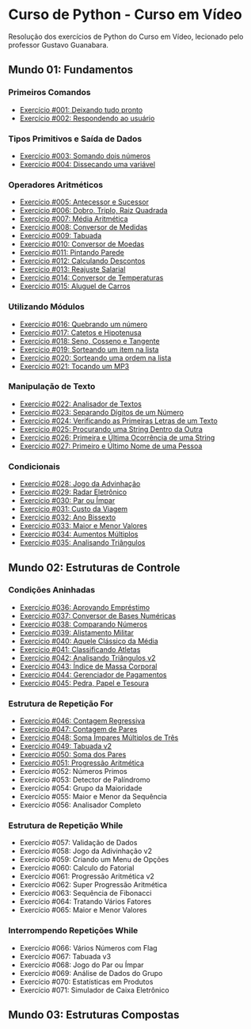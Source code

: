 # Curso de Python - Curso em Vídeo

Resolução dos exercícios de Python do Curso em Vídeo, lecionado pelo professor Gustavo Guanabara.

## Mundo 01: Fundamentos

### Primeiros Comandos

* [Exercício #001: Deixando tudo pronto](https://github.com/hyrtx/python-curso-em-video/blob/main/mundo_1/ex001.py)
* [Exercício #002: Respondendo ao usuário](https://github.com/hyrtx/python-curso-em-video/blob/main/mundo_1/ex002.py)

### Tipos Primitivos e Saída de Dados

* [Exercício #003: Somando dois números](https://github.com/hyrtx/python-curso-em-video/blob/main/mundo_1/ex003.py)
* [Exercício #004: Dissecando uma variável](https://github.com/hyrtx/python-curso-em-video/blob/main/mundo_1/ex004.py)

### Operadores Aritméticos

* [Exercício #005: Antecessor e Sucessor](https://github.com/hyrtx/python-curso-em-video/blob/main/mundo_1/ex005.py)
* [Exercício #006: Dobro, Triplo, Raiz Quadrada](https://github.com/hyrtx/python-curso-em-video/blob/main/mundo_1/ex006.py)
* [Exercício #007: Média Aritmética](https://github.com/hyrtx/python-curso-em-video/blob/main/mundo_1/ex007.py)
* [Exercício #008: Conversor de Medidas](https://github.com/hyrtx/python-curso-em-video/blob/main/mundo_1/ex008.py)
* [Exercício #009: Tabuada](https://github.com/hyrtx/python-curso-em-video/blob/main/mundo_1/ex009.py)
* [Exercício #010: Conversor de Moedas](https://github.com/hyrtx/python-curso-em-video/blob/main/mundo_1/ex010.py)
* [Exercício #011: Pintando Parede](https://github.com/hyrtx/python-curso-em-video/blob/main/mundo_1/ex011.py)
* [Exercício #012: Calculando Descontos](https://github.com/hyrtx/python-curso-em-video/blob/main/mundo_1/ex012.py)
* [Exercício #013: Reajuste Salarial](https://github.com/hyrtx/python-curso-em-video/blob/main/mundo_1/ex013.py)
* [Exercício #014: Conversor de Temperaturas](https://github.com/hyrtx/python-curso-em-video/blob/main/mundo_1/ex014.py)
* [Exercício #015: Aluguel de Carros](https://github.com/hyrtx/python-curso-em-video/blob/main/mundo_1/ex015.py)

### Utilizando Módulos

* [Exercício #016: Quebrando um número](https://github.com/hyrtx/python-curso-em-video/blob/main/mundo_1/ex016.py)
* [Exercício #017: Catetos e Hipotenusa](https://github.com/hyrtx/python-curso-em-video/blob/main/mundo_1/ex017.py)
* [Exercício #018: Seno, Cosseno e Tangente](https://github.com/hyrtx/python-curso-em-video/blob/main/mundo_1/ex018.py)
* [Exercício #019: Sorteando um item na lista](https://github.com/hyrtx/python-curso-em-video/blob/main/mundo_1/ex019.py)
* [Exercício #020: Sorteando uma ordem na lista](https://github.com/hyrtx/python-curso-em-video/blob/main/mundo_1/ex020.py)
* [Exercício #021: Tocando um MP3](https://github.com/hyrtx/python-curso-em-video/blob/main/mundo_1/ex021.py)

### Manipulação de Texto

* [Exercício #022: Analisador de Textos](https://github.com/hyrtx/python-curso-em-video/blob/main/mundo_1/ex022.py)
* [Exercício #023: Separando Dígitos de um Número](https://github.com/hyrtx/python-curso-em-video/blob/main/mundo_1/ex023.py)
* [Exercício #024: Verificando as Primeiras Letras de um Texto](https://github.com/hyrtx/python-curso-em-video/blob/main/mundo_1/ex024.py)
* [Exercício #025: Procurando uma String Dentro da Outra](https://github.com/hyrtx/python-curso-em-video/blob/main/mundo_1/ex025.py)
* [Exercício #026: Primeira e Última Ocorrência de uma String](https://github.com/hyrtx/python-curso-em-video/blob/main/mundo_1/ex026.py)
* [Exercício #027: Primeiro e Último Nome de uma Pessoa](https://github.com/hyrtx/python-curso-em-video/blob/main/mundo_1/ex027.py)

### Condicionais

* [Exercício #028: Jogo da Advinhação](https://github.com/hyrtx/python-curso-em-video/blob/main/mundo_1/ex028.py)
* [Exercício #029: Radar Eletrônico](https://github.com/hyrtx/python-curso-em-video/blob/main/mundo_1/ex029.py)
* [Exercício #030: Par ou Ímpar](https://github.com/hyrtx/python-curso-em-video/blob/main/mundo_1/ex030.py)
* [Exercício #031: Custo da Viagem](https://github.com/hyrtx/python-curso-em-video/blob/main/mundo_1/ex031.py)
* [Exercício #032: Ano Bissexto](https://github.com/hyrtx/python-curso-em-video/blob/main/mundo_1/ex032.py)
* [Exercício #033: Maior e Menor Valores](https://github.com/hyrtx/python-curso-em-video/blob/main/mundo_1/ex033.py)
* [Exercício #034: Aumentos Múltiplos](https://github.com/hyrtx/python-curso-em-video/blob/main/mundo_1/ex034.py)
* [Exercício #035: Analisando Triângulos](https://github.com/hyrtx/python-curso-em-video/blob/main/mundo_1/ex035.py)

## Mundo 02: Estruturas de Controle

### Condições Aninhadas

* [Exercício #036: Aprovando Empréstimo](https://github.com/hyrtx/python-curso-em-video/blob/main/mundo_2/ex036.py)
* [Exercício #037: Conversor de Bases Numéricas](https://github.com/hyrtx/python-curso-em-video/blob/main/mundo_2/ex037.py)
* [Exercício #038: Comparando Números](https://github.com/hyrtx/python-curso-em-video/blob/main/mundo_2/ex038.py)
* [Exercício #039: Alistamento Militar](https://github.com/hyrtx/python-curso-em-video/blob/main/mundo_2/ex039.py)
* [Exercício #040: Aquele Clássico da Média](https://github.com/hyrtx/python-curso-em-video/blob/main/mundo_2/ex040.py)
* [Exercício #041: Classificando Atletas](https://github.com/hyrtx/python-curso-em-video/blob/main/mundo_2/ex041.py)
* [Exercício #042: Analisando Triângulos v2](https://github.com/hyrtx/python-curso-em-video/blob/main/mundo_2/ex042.py)
* [Exercício #043: Índice de Massa Corporal](https://github.com/hyrtx/python-curso-em-video/blob/main/mundo_2/ex043.py)
* [Exercício #044: Gerenciador de Pagamentos](https://github.com/hyrtx/python-curso-em-video/blob/main/mundo_2/ex044.py)
* [Exercício #045: Pedra, Papel e Tesoura](https://github.com/hyrtx/python-curso-em-video/blob/main/mundo_2/ex045.py)

### Estrutura de Repetição For

* [Exercício #046: Contagem Regressiva](https://github.com/hyrtx/python-curso-em-video/blob/main/mundo_2/ex046.py)
* [Exercício #047: Contagem de Pares](https://github.com/hyrtx/python-curso-em-video/blob/main/mundo_2/ex047.py)
* [Exercício #048: Soma Ímpares Múltiplos de Três](https://github.com/hyrtx/python-curso-em-video/blob/main/mundo_2/ex048.py)
* [Exercício #049: Tabuada v2](https://github.com/hyrtx/python-curso-em-video/blob/main/mundo_2/ex049.py)
* [Exercício #050: Soma dos Pares](https://github.com/hyrtx/python-curso-em-video/blob/main/mundo_2/ex050.py)
* [Exercício #051: Progressão Aritmética](https://github.com/hyrtx/python-curso-em-video/blob/main/mundo_2/ex051.py)
* Exercício #052: Números Primos
* Exercício #053: Detector de Palíndromo
* Exercício #054: Grupo da Maioridade
* Exercício #055: Maior e Menor da Sequência
* Exercício #056: Analisador Completo

### Estrutura de Repetição While

* Exercício #057: Validação de Dados
* Exercício #058: Jogo da Adivinhação v2
* Exercício #059: Criando um Menu de Opções
* Exercício #060: Calculo do Fatorial
* Exercício #061: Progressão Aritmética v2
* Exercício #062: Super Progressão Aritmética
* Exercício #063: Sequência de Fibonacci
* Exercício #064: Tratando Vários Fatores
* Exercício #065: Maior e Menor Valores

### Interrompendo Repetições While

* Exercício #066: Vários Números com Flag
* Exercício #067: Tabuada v3
* Exercício #068: Jogo do Par ou Ímpar
* Exercício #069: Análise de Dados do Grupo
* Exercício #070: Estatísticas em Produtos
* Exercício #071: Simulador de Caixa Eletrônico

## Mundo 03: Estruturas Compostas